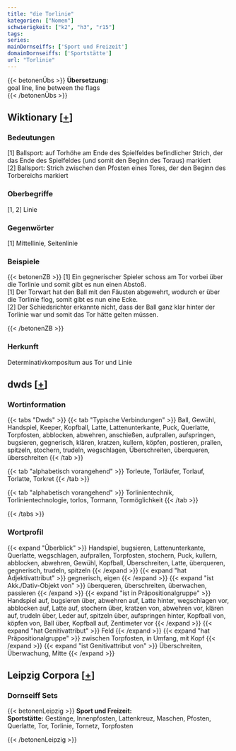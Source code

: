 ```yaml
---
title: "die Torlinie"
kategorien: ["Nomen"]
schwierigkeit: ["k2", "h3", "r15"]
tags:
series:
mainDornseiffs: ['Sport und Freizeit']
domainDornseiffs: ['Sportstätte']
url: "Torlinie"
---
```


{{< betonenÜbs >}}
**Übersetzung:**  
goal line, line between the flags  
{{< /betonenÜbs >}}

## Wiktionary [[+](https://de.wiktionary.org/wiki/Torlinie)]

### Bedeutungen
[1] Ballsport: auf Torhöhe am Ende des Spielfeldes befindlicher Strich, der das Ende des Spielfeldes (und somit den Beginn des Toraus) markiert  
[2] Ballsport: Strich zwischen den Pfosten eines Tores, der den Beginn des Torbereichs markiert  

### Oberbegriffe
[1, 2] Linie  

### Gegenwörter
[1] Mittellinie, Seitenlinie  

### Beispiele
{{< betonenZB >}}
[1] Ein gegnerischer Spieler schoss am Tor vorbei über die Torlinie und somit gibt es nun einen Abstoß.  
[1] Der Torwart hat den Ball mit den Fäusten abgewehrt, wodurch er über die Torlinie flog, somit gibt es nun eine Ecke.  
[2] Der Schiedsrichter erkannte nicht, dass der Ball ganz klar hinter der Torlinie war und somit das Tor hätte gelten müssen.  

{{< /betonenZB >}}
### Herkunft
Determinativkompositum aus Tor und Linie  



## dwds [[+](https://www.dwds.de/wb/Torlinie)]

### Wortinformation
{{< tabs "Dwds" >}}
{{< tab "Typische Verbindungen" >}}
Ball, Gewühl, Handspiel, Keeper, Kopfball, Latte, Lattenunterkante, Puck, Querlatte, Torpfosten, abblocken, abwehren, anschießen, aufprallen, aufspringen, bugsieren, gegnerisch, klären, kratzen, kullern, köpfen, postieren, prallen, spitzeln, stochern, trudeln, wegschlagen, Überschreiten, überqueren, überschreiten
{{< /tab >}}

{{< tab "alphabetisch vorangehend" >}}
Torleute, Torläufer, Torlauf, Torlatte, Torkret
{{< /tab >}}

{{< tab "alphabetisch vorangehend" >}}
Torlinientechnik, Torlinientechnologie, torlos, Tormann, Tormöglichkeit
{{< /tab >}}

{{< /tabs >}}

### Wortprofil
{{< expand "Überblick" >}} Handspiel, bugsieren, Lattenunterkante, Querlatte, wegschlagen, aufprallen, Torpfosten, stochern, Puck, kullern, abblocken, abwehren, Gewühl, Kopfball, Überschreiten, Latte, überqueren, gegnerisch, trudeln, spitzeln {{< /expand >}}
{{< expand "hat Adjektivattribut" >}} gegnerisch, eigen {{< /expand >}}
{{< expand "ist Akk./Dativ-Objekt von" >}} überqueren, überschreiten, überwachen, passieren {{< /expand >}}
{{< expand "ist in Präpositionalgruppe" >}} Handspiel auf, bugsieren über, abwehren auf, Latte hinter, wegschlagen vor, abblocken auf, Latte auf, stochern über, kratzen von, abwehren vor, klären auf, trudeln über, Leder auf, spitzeln über, aufspringen hinter, Kopfball von, köpfen von, Ball über, Kopfball auf, Zentimeter vor {{< /expand >}}
{{< expand "hat Genitivattribut" >}} Feld {{< /expand >}}
{{< expand "hat Präpositionalgruppe" >}} zwischen Torpfosten, in Umfang, mit Kopf {{< /expand >}}
{{< expand "ist Genitivattribut von" >}} Überschreiten, Überwachung, Mitte {{< /expand >}}

## Leipzig Corpora [[+](https://corpora.uni-leipzig.de/en/res?word=Torlinie&corpusId=deu_newscrawl-public_2018)]

### Dornseiff Sets
{{< betonenLeipzig >}}
**Sport und Freizeit:**  
**Sportstätte:** Gestänge, Innenpfosten, Lattenkreuz, Maschen, Pfosten, Querlatte, Tor, Torlinie, Tornetz, Torpfosten  

{{< /betonenLeipzig >}}
